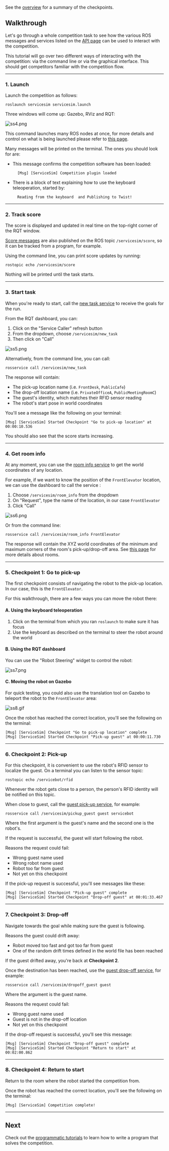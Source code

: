 See the [overview](https://bitbucket.org/osrf/servicesim/wiki/Checkpoints%20overview) for a summary of the checkpoints.

## Walkthrough

Let's go through a whole competition task to see how the various ROS messages and 
services listed on the
[API page](https://bitbucket.org/osrf/servicesim/wiki/API)
can be used to interact with the competition.

This tutorial will go over two different ways of interacting with the competition: via the command line or via the graphical interface. This should get competitors familiar with the competition flow.

***
### 1. Launch

Launch the competition as follows:

    roslaunch servicesim servicesim.launch

Three windows will come up: Gazebo, RViz and RQT:

![ss4.png](https://bitbucket.org/repo/gkR8znK/images/4158358454-ss4.png)

This command launches many ROS nodes at once, for more details and control on what is being launched please refer to [this page](https://bitbucket.org/osrf/servicesim/wiki/Launch%20files).

Many messages will be printed on the terminal. The ones you should look for are:

* This message confirms the competition software has been loaded:

        [Msg] [ServiceSim] Competition plugin loaded

* There is a block of text explaining how to use the keyboard teleoperation, started by:
  
        Reading from the keyboard  and Publishing to Twist!

***
### 2. Track score

The score is displayed and updated in real time on the top-right corner of the RQT window.

[Score messages](https://bitbucket.org/osrf/servicesim/src/default/servicesim_competition/msg/Score.msg) are also published on the ROS topic `/servicesim/score`, so it can be tracked from a program, for example.

Using the command line, you can print score updates by running:

    rostopic echo /servicesim/score

Nothing will be printed until the task starts.

***
### 3. Start task

When you're ready to start, call the 
[new task service](https://bitbucket.org/osrf/servicesim/src/default/servicesim_competition/srv/NewTask.srv)
to receive the goals for the run.

From the RQT dashboard, you can:

1. Click on the "Service Caller" refresh button
1. From the dropdown, choose `/servicesim/new_task`
1. Then click on "Call"

![ss5.png](https://bitbucket.org/repo/gkR8znK/images/2066720840-ss5.png)

Alternatively, from the command line, you can call:

    rosservice call /servicesim/new_task

The response will contain:

* The pick-up location name (i.e. `FrontDesk`, `PublicCafe`)
* The drop-off location name (i.e. `PrivateOfficeA`, `PublicMeetingRoomC`)
* The guest's identity, which matches their RFID sensor reading
* The robot's start pose in world coordinates

You'll see a message like the following on your terminal:

    [Msg] [ServiceSim] Started Checkpoint "Go to pick-up location" at 00:00:10.536

You should also see that the score starts increasing.

***
### 4. Get room info

At any moment, you can use the
[room info service](https://bitbucket.org/osrf/servicesim/src/default/servicesim_competition/srv/RoomInfo.srv)
to get the world coordinates of any location.

For example, if we want to know the position of the `FrontElevator` location, we can use the dashboard to call the service :

1. Choose `/servicesim/room_info` from the dropdown
1. On "Request", type the name of the location, in our case `FrontElevator`
1. Click "Call"

![ss6.png](https://bitbucket.org/repo/gkR8znK/images/1085764631-ss6.png)

Or from the command line:

    rosservice call /servicesim/room_info FrontElevator


The response will contain the XYZ world coordinates of the minimum and maximum corners of
the room's pick-up/drop-off area. See [this page](https://bitbucket.org/osrf/servicesim/wiki/Room%20names) for more details about rooms.

***
### 5. Checkpoint 1: Go to pick-up

The first checkpoint consists of navigating the robot to the pick-up location. In our case, this is the `FrontElevator`.

For this walkthrough, there are a few ways you can move the robot there:

#### A. Using the keyboard teleoperation

1. Click on the terminal from which you ran `roslaunch` to make sure it has focus
1. Use the keyboard as described on the terminal to steer the robot around the world

#### B. Using the RQT dashboard

You can use the "Robot Steering" widget to control the robot:

![ss7.png](https://bitbucket.org/repo/gkR8znK/images/1388713375-ss7.png)

#### C. Moving the robot on Gazebo

For quick testing, you could also use the translation tool on Gazebo to teleport the robot to the `FrontElevator` area:

![ss8.gif](https://bitbucket.org/repo/gkR8znK/images/986763748-ss8.gif)

Once the robot has reached the correct location, you'll see the following on
the terminal:

    [Msg] [ServiceSim] Checkpoint "Go to pick-up location" complete
    [Msg] [ServiceSim] Started Checkpoint "Pick-up guest" at 00:00:11.730

***
### 6. Checkpoint 2: Pick-up

For this checkpoint, it is convenient to use the robot's RFID sensor to localize the guest. On a terminal you can listen to the sensor topic:

    rostopic echo /servicebot/rfid

Whenever the robot gets close to a person, the person's RFID identity will be notified on this topic.

When close to guest, call the 
[guest pick-up service](https://bitbucket.org/osrf/servicesim/src/default/servicesim_competition/srv/PickUpGuest.srv),
for example:

    rosservice call /servicesim/pickup_guest guest servicebot

Where the first argument is the guest's name and the second one is the robot's.

If the request is successful, the guest will start following the robot.

Reasons the request could fail:

* Wrong guest name used
* Wrong robot name used
* Robot too far from guest
* Not yet on this checkpoint

If the pick-up request is successful, you'll see messages like these:

    [Msg] [ServiceSim] Checkpoint "Pick-up guest" complete
    [Msg] [ServiceSim] Started Checkpoint "Drop-off guest" at 00:01:33.467

***
### 7. Checkpoint 3: Drop-off

Navigate towards the goal while making sure the guest is following.

Reasons the guest could drift away:

* Robot moved too fast and got too far from guest
* One of the random drift times defined in the world file has been reached

If the guest drifted away, you're back at **Checkpoint 2**.

Once the destination has been reached, use the
[guest drop-off service](https://bitbucket.org/osrf/servicesim/src/default/servicesim_competition/srv/DropOffGuest.srv),
for example:

    rosservice call /servicesim/dropoff_guest guest

Where the argument is the guest name.

Reasons the request could fail:

* Wrong guest name used
* Guest is not in the drop-off location
* Not yet on this checkpoint

If the drop-off request is successful, you'll see this message:

    [Msg] [ServiceSim] Checkpoint "Drop-off guest" complete
    [Msg] [ServiceSim] Started Checkpoint "Return to start" at 00:02:00.862

***
### 8. Checkpoint 4: Return to start

Return to the room where the robot started the competition from.

Once the robot has reached the correct location, you'll see the following on
the terminal:

    [Msg] [ServiceSim] Competition complete!


***
## Next

Check out the [programmatic tutorials](https://bitbucket.org/osrf/servicesim/wiki/Tutorials) to learn how to write a program that solves the competition.